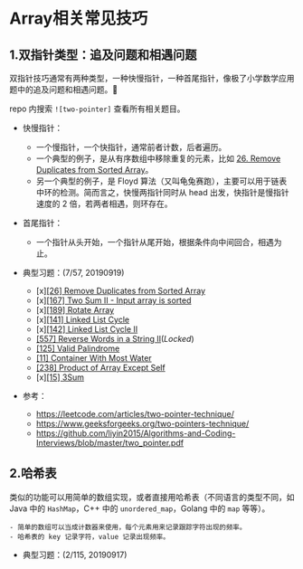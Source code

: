 # Array相关常见技巧

## 1.双指针类型：追及问题和相遇问题

双指针技巧通常有两种类型，一种快慢指针，一种首尾指针，像极了小学数学应用题中的追及问题和相遇问题。🤔

repo 内搜索 `![two-pointer]` 查看所有相关题目。

- 快慢指针：
    - 一个慢指针，一个快指针，通常前者计数，后者遍历。
    - 一个典型的例子，是从有序数组中移除重复的元素，比如 [26. Remove Duplicates from Sorted Array](https://leetcode.com/problems/remove-duplicates-from-sorted-array/)。
    - 另一个典型的例子，是 Floyd 算法（又叫龟兔赛跑），主要可以用于链表中环的检测。简而言之，快慢两指针同时从 head 出发，快指针是慢指针速度的 2 倍，若两者相遇，则环存在。
- 首尾指针：
    - 一个指针从头开始，一个指针从尾开始，根据条件向中间回合，相遇为止。

- 典型习题：(7/57, 20190919)

    - [x][[26] Remove Duplicates from Sorted Array](https://leetcode.com/problems/remove-duplicates-from-sorted-array/)
    - [x][[167] Two Sum II - Input array is sorted](https://leetcode.com/problems/two-sum-ii-input-array-is-sorted/)
    - [x][[189] Rotate Array](https://leetcode.com/problems/rotate-array/)
    - [x][[141] Linked List Cycle](https://leetcode.com/problems/linked-list-cycle/)
    - [x][[142] Linked List Cycle II](https://leetcode.com/problems/linked-list-cycle-ii/)
    - [[557] Reverse Words in a String II](https://leetcode.com/problems/reverse-words-in-a-string-ii/description/)(*Locked*)
    - [[125] Valid Palindrome](https://leetcode.com/problems/valid-palindrome/)
    - [[11] Container With Most Water](https://leetcode.com/problems/container-with-most-water/)
    - [[238] Product of Array Except Self](https://leetcode.com/problems/product-of-array-except-self/)
    - [x][[15] 3Sum](https://leetcode.com/problems/3sum/)

- 参考：

    - https://leetcode.com/articles/two-pointer-technique/
    - https://www.geeksforgeeks.org/two-pointers-technique/
    - https://github.com/liyin2015/Algorithms-and-Coding-Interviews/blob/master/two_pointer.pdf

## 2.哈希表

类似的功能可以用简单的数组实现，或者直接用哈希表（不同语言的类型不同，如 Java 中的 `HashMap`，C++ 中的 `unordered_map`，Golang 中的 `map` 等等）。

    - 简单的数组可以当成计数器来使用，每个元素用来记录跟踪字符出现的频率。
    - 哈希表的 key 记录字符，value 记录出现频率。

- 典型习题：(2/115, 20190917)
